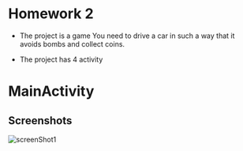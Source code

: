 #    Homework 2

- The project is a game You need to drive a car in such a way that it avoids bombs and collect coins.


- The project has 4 activity


# MainActivity


## Screenshots

![screenShot1](file:///C:/Users/Admin/OneDrive/screenShot1.jpeg)



   
   
